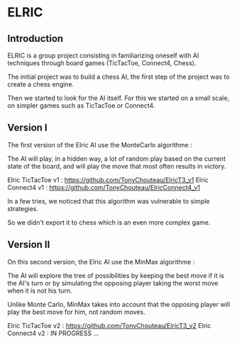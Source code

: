 # ELRIC

## Introduction

ELRIC is a group project consisting in familiarizing oneself with AI techniques through board games (TicTacToe, Connect4, Chess).

The initial project was to build a chess AI, the first step of the project was to create a chess engine. 

Then we started to look for the AI itself. For this we started on a small scale, on simpler games such as TicTacToe or Connect4.

## Version I

The first version of the Elric AI use the MonteCarlo algorithme : 

The AI will play, in a hidden way, a lot of random play based on the current state of the board, and will play the move that most often results in victory.

Elric TicTacToe v1 : https://github.com/TonyChouteau/ElricT3_v1
Elric Connect4 v1 : https://github.com/TonyChouteau/ElricConnect4_v1

In a few tries, we noticed that this algorithm was vulnerable to simple strategies. 

So we didn't export it to chess which is an even more complex game.

## Version II

On this second version, the Elric AI use the MinMax algorithme :

The AI will explore the tree of possibilities by keeping the best move if it is the AI's turn or by simulating the opposing player taking the worst move when it is not his turn.

Unlike Monte Carlo, MinMax takes into account that the opposing player will play the best move for him, not random moves.

Elric TicTacToe v2 : https://github.com/TonyChouteau/ElricT3_v2
Elric Connect4 v2 : IN PROGRESS ...
